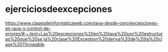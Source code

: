 # ejerciciosdeexcepciones

https://www.clasesdeinformaticaweb.com/java-desde-cero/excepciones-en-java-y-control-de-errores/#:~:text=Las%20excepciones%20en%20java%20son%20estructuras%20que%20se,la%20clase%20Exception%20deriva%20de%20la%20clase%20Throwable.
